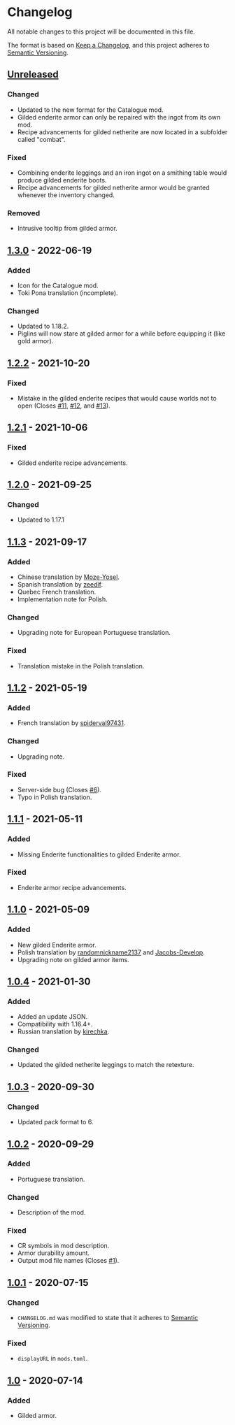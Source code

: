 # Changelog
All notable changes to this project will be documented in this file.

The format is based on [Keep a Changelog](https://keepachangelog.com/en/1.1.0/),
and this project adheres to [Semantic Versioning](https://semver.org/spec/v2.0.0.html).

## [Unreleased]
### Changed
- Updated to the new format for the Catalogue mod.
- Gilded enderite armor can only be repaired with the ingot from its own mod.
- Recipe advancements for gilded netherite are now located in a subfolder called "combat".

### Fixed
- Combining enderite leggings and an iron ingot on a smithing table would produce gilded enderite boots.
- Recipe advancements for gilded netherite armor would be granted whenever the inventory changed.

### Removed
- Intrusive tooltip from gilded armor.

## [1.3.0] - 2022-06-19
### Added
- Icon for the Catalogue mod.
- Toki Pona translation (incomplete).

### Changed
- Updated to 1.18.2.
- Piglins will now stare at gilded armor for a while before equipping it (like gold armor).

## [1.2.2] - 2021-10-20
### Fixed
- Mistake in the gilded enderite recipes that would cause worlds not to open
  (Closes [#11](https://github.com/MaroonShaded/GildedArmor/issues/11),
  [#12](https://github.com/MaroonShaded/GildedArmor/issues/12), and
  [#13](https://github.com/MaroonShaded/GildedArmor/issues/13)).

## [1.2.1] - 2021-10-06
### Fixed
- Gilded enderite recipe advancements.

## [1.2.0] - 2021-09-25
### Changed
- Updated to 1.17.1

## [1.1.3] - 2021-09-17
### Added
- Chinese translation by [Moze-Yosel](https://github.com/Moze-Yosel).
- Spanish translation by [zeedif](https://github.com/zeedif).
- Quebec French translation.
- Implementation note for Polish.

### Changed
- Upgrading note for European Portuguese translation.

### Fixed
- Translation mistake in the Polish translation.

## [1.1.2] - 2021-05-19
### Added
- French translation by [spiderval97431](https://www.curseforge.com/members/spiderval97431).

### Changed
- Upgrading note.

### Fixed
- Server-side bug (Closes [#6](https://github.com/MaroonShaded/GildedArmor/issues/6)).
- Typo in Polish translation.

## [1.1.1] - 2021-05-11
### Added
- Missing Enderite functionalities to gilded Enderite armor.

### Fixed
- Enderite armor recipe advancements.

## [1.1.0] - 2021-05-09
### Added
- New gilded Enderite armor.
- Polish translation by [randomnickname2137](https://www.curseforge.com/members/randomnickname2137) and [Jacobs-Develop](https://github.com/Jacobs-Develop).
- Upgrading note on gilded armor items.

## [1.0.4] - 2021-01-30
### Added
- Added an update JSON.
- Compatibility with 1.16.4+.
- Russian translation by [kirechka](https://www.curseforge.com/members/kirechka).
### Changed
- Updated the gilded netherite leggings to match the retexture.

## [1.0.3] - 2020-09-30
### Changed
- Updated pack format to 6.

## [1.0.2] - 2020-09-29
### Added
- Portuguese translation.
### Changed
- Description of the mod.
### Fixed
- CR symbols in mod description.
- Armor durability amount.
- Output mod file names (Closes [#1](https://github.com/MaroonShaded/GildedArmor/issues/1)).

## [1.0.1] - 2020-07-15
### Changed
- `CHANGELOG.md` was modified to state that it adheres to [Semantic Versioning](https://semver.org/).

### Fixed
- `displayURL` in `mods.toml`.

## [1.0] - 2020-07-14
### Added
- Gilded armor.

[Unreleased]: https://github.com/MaroonShaded/GildedArmor/compare/v1.3.0...HEAD
[1.3.0]: https://github.com/MaroonShaded/GildedArmor/compare/v1.2.2...v1.3.0
[1.2.2]: https://github.com/MaroonShaded/GildedArmor/compare/v1.2.1...v1.2.2
[1.2.1]: https://github.com/MaroonShaded/GildedArmor/compare/v1.2.0...v1.2.1
[1.2.0]: https://github.com/MaroonShaded/GildedArmor/compare/v1.1.3...v1.2.0
[1.1.3]: https://github.com/MaroonShaded/GildedArmor/compare/v1.1.2...v1.1.3
[1.1.2]: https://github.com/MaroonShaded/GildedArmor/compare/v1.1.1...v1.1.2
[1.1.1]: https://github.com/MaroonShaded/GildedArmor/compare/v1.1.0...v1.1.1
[1.1.0]: https://github.com/MaroonShaded/GildedArmor/compare/v1.0.4...v1.1.0
[1.0.4]: https://github.com/MaroonShaded/GildedArmor/compare/v1.0.3...v1.0.4
[1.0.3]: https://github.com/MaroonShaded/GildedArmor/compare/v1.0.2...v1.0.3
[1.0.2]: https://github.com/MaroonShaded/GildedArmor/compare/v1.0.1...v1.0.2
[1.0.1]: https://github.com/MaroonShaded/GildedArmor/compare/v1.0...v1.0.1
[1.0]: https://github.com/MaroonShaded/GildedArmor/releases/tag/v1.0
